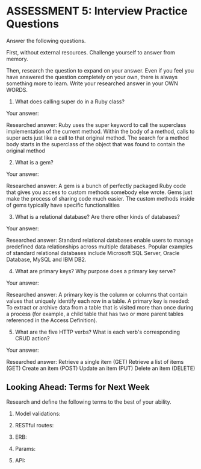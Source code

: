 # ASSESSMENT 5: Interview Practice Questions

Answer the following questions.

First, without external resources. Challenge yourself to answer from memory.

Then, research the question to expand on your answer. Even if you feel you have answered the question completely on your own, there is always something more to learn. Write your researched answer in your OWN WORDS.

1. What does calling super do in a Ruby class? 

Your answer:

Researched answer:
Ruby uses the super keyword to call the superclass implementation of the current method. Within the body of a method, calls to super acts just like a call to that original method. The search for a method body starts in the superclass of the object that was found to contain the original method

2. What is a gem?

Your answer:

Researched answer:
A gem is a bunch of perfectly packaged Ruby code that gives you access to custom methods somebody else wrote. Gems just make the process of sharing code much easier. The custom methods inside of gems typically have specific functionalities

3. What is a relational database? Are there other kinds of databases?

Your answer:

Researched answer:
Standard relational databases enable users to manage predefined data relationships across multiple databases. Popular examples of standard relational databases include Microsoft SQL Server, Oracle Database, MySQL and IBM DB2.

4. What are primary keys? Why purpose does a primary key serve?

Your answer:

Researched answer:
A primary key is the column or columns that contain values that uniquely identify each row in a table. A primary key is needed: To extract or archive data from a table that is visited more than once during a process (for example, a child table that has two or more parent tables referenced in the Access Definition).

5. What are the five HTTP verbs? What is each verb's corresponding CRUD action?

Your answer:

Researched answer:
Retrieve a single item (GET)
Retrieve a list of items (GET)
Create an item (POST)
Update an item (PUT)
Delete an item (DELETE)

## Looking Ahead: Terms for Next Week

Research and define the following terms to the best of your ability.

1. Model validations:

2. RESTful routes:

3. ERB:

4. Params:

5. API:
